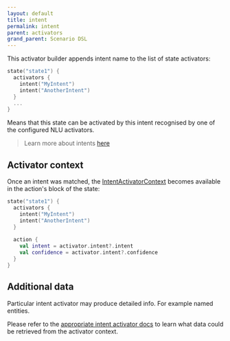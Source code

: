 ```yaml
---
layout: default
title: intent
permalink: intent
parent: activators
grand_parent: Scenario DSL
---
```


This activator builder appends intent name to the list of state activators:

```kotlin
state("state1") {
  activators {
    intent("MyIntent")
    intent("AnotherIntent")
  }
  ...
}
```

Means that this state can be activated by this intent recognised by one of the configured NLU activators.

> Learn more about intents [here](Natural-Language-Understanding)

## Activator context

Once an intent was matched, the [IntentActivatorContext](https://github.com/just-ai/jaicf-kotlin/blob/master/core/src/main/kotlin/com/justai/jaicf/activator/intent/IntentActivatorContext.kt) becomes available in the action's block of the state:

```kotlin
state("state1") {
  activators {
    intent("MyIntent")
    intent("AnotherIntent")
  }
  
  action {
    val intent = activator.intent?.intent
    val confidence = activator.intent?.confidence
  }
}
```

## Additional data

Particular intent activator may produce detailed info.
For example named entities.

Please refer to the [appropriate intent activator docs](Natural-Language-Understanding#jaicf-activator-types) to learn what data could be retrieved from the activator context.